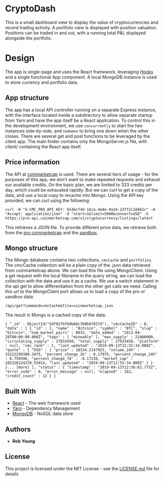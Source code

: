 # CryptoDash

This is a small dashboard view to display the value of cryptocurrencies and record trading activity.  A portfolio view is displayed with position valuation.  Positions can be traded in and out, with a running total P&L displayed alongside the portfolio.

# Design

The app is single-page and uses the React framework, leveraging [Hooks](https://reactjs.org/docs/hooks-overview.html) and a single functional App component.  A local MongoDB instance is used to store currency and portfolio data.

## App structure

The app has a local API controller running on a separate Express instance, with the interface located inside a subdirectory to allow separate startup from Yarn and have the app itself be a React application.  To control this in the development environment, we use `concurrently` to start the two instances side-by-side, and `nodemon` to bring one down when the other closes.  There are several get and post functions to be leveraged by the client app.  The main folder contains only the MongoServer.js file, with client/ containing the React app itself.

## Price information

The API at [coinmarketcap](https://www.coinmarketcap.com) is used.  There are several tiers of usage - for the purposes of this app, we don't want to make repeated requests and exhaust our available credits.  On the basic plan, we are limited to 333 credits per day, which could be exhausted rapidly.  But we can curl to get a copy of the data, and use a local copy to recache into Mongo.  Using the API key provided, we can curl using the following:

`curl -H "X-CMC_PRO_API_KEY: b54bcf4d-1bca-4e8e-9a24-22ff2c3d462c" -H "Accept: application/json" -d "start=1&limit=5000&convert=USD" -G https://pro-api.coinmarketcap.com/v1/cryptocurrency/listings/latest`

This retrieves a JSON file.  To provide different price data, we retrieve both from the [pro coinmarketcap](https://pro.coinmarketcap.com) and the [sandbox](https://sandbox.coinmarketcap.com/).

## Mongo structure

The Mongo database contains two collections, `cmcCache` and `portfolios`.  The cmcCache collection will be a plain copy of the .json data retrieved from coinmarketcap above.  We can load this file using MongoClient.  Using a get request with the local filename in the query string, we can load the collection with the data and use it as a cache.  We use a switch statement in the api get to allow differentiation from the other get calls we need.  Calling this url to the MongoClient port allows us to load a copy of the pro or sandbox data:

`/api/get?command=cmcCache&file=coinmarketcap.json`

The result in Mongo is a cached copy of the data:

`{
        "_id" : ObjectId("5d791fbfb9b8dc7b0b87037d"),
        "cmcCacheID" : 0,
        "data" : [
                {
                        "id" : 1,
                        "name" : "Bitcoin",
                        "symbol" : "BTC",
                        "slug" : "bitcoin",
                        "num_market_pairs" : 8033,
                        "date_added" : "2013-04-28T00:00:00.000Z",
                        "tags" : [
                                "mineable"
                        ],
                        "max_supply" : 21000000,
                        "circulating_supply" : 17933450,
                        "total_supply" : 17933450,
                        "platform" : null,
                        "cmc_rank" : 1,
                        "last_updated" : "2019-09-13T12:55:34.000Z",
                        "quote" : {
                                "USD" : {
                                        "price" : 10334.2147925,
                                        "volume_24h" : 15222299380.3475,
                                        "percent_change_1h" : 0.17975,
                                        "percent_change_24h" : 0.759396,
                                        "percent_change_7d" : -4.17236,
                                        "market_cap" : 185328124270.55914,
                                        "last_updated" : "2019-09-13T12:55:34.000Z"
                                }
                        }
                }... [more]
        ],
        "status" : {
                "timestamp" : "2019-09-13T12:56:02.775Z",
                "error_code" : 0,
                "error_message" : null,
                "elapsed" : 162,
                "credit_count" : 12
        }
}`


## Built With

* [React](https://reactjs.org/) - The web framework used
* [Yarn](https://yarnpkg.com/) - Dependency Management
* [MongoDB](https://www.mongodb.com/) - NoSQL data store

## Authors

* **Rob Young**

## License

This project is licensed under the MIT License - see the [LICENSE.md](LICENSE.md) file for details
